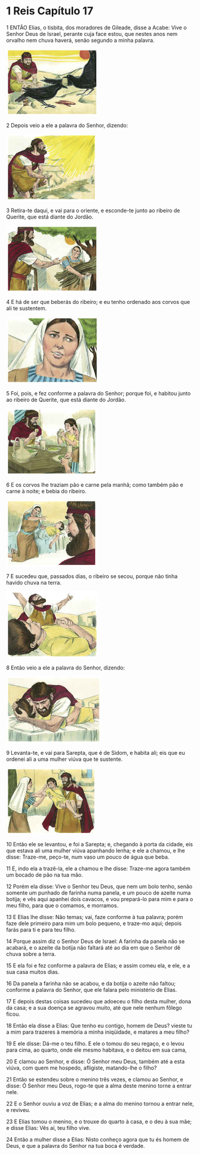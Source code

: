 # 1 Reis Capítulo 17

1	ENTÃO Elias, o tisbita, dos moradores de Gileade, disse a Acabe: Vive o Senhor Deus de Israel, perante cuja face estou, que nestes anos nem orvalho nem chuva haverá, senão segundo a minha palavra.

![](.img/11_1Ki_17_01_RG.jpg)

2	Depois veio a ele a palavra do Senhor, dizendo:

![](.img/11_1Ki_17_02_RG.jpg)

3	Retira-te daqui, e vai para o oriente, e esconde-te junto ao ribeiro de Querite, que está diante do Jordão.

![](.img/11_1Ki_17_03_RG.jpg)

4	E há de ser que beberás do ribeiro; e eu tenho ordenado aos corvos que ali te sustentem.

![](.img/11_1Ki_17_04_RG.jpg)

5	Foi, pois, e fez conforme a palavra do Senhor; porque foi, e habitou junto ao ribeiro de Querite, que está diante do Jordão.

![](.img/11_1Ki_17_05_RG.jpg)

6	E os corvos lhe traziam pão e carne pela manhã; como também pão e carne à noite; e bebia do ribeiro.

![](.img/11_1Ki_17_06_RG.jpg)

7	E sucedeu que, passados dias, o ribeiro se secou, porque não tinha havido chuva na terra.

![](.img/11_1Ki_17_07_RG.jpg)

8	Então veio a ele a palavra do Senhor, dizendo:

![](.img/11_1Ki_17_08_RG.jpg)

9	Levanta-te, e vai para Sarepta, que é de Sidom, e habita ali; eis que eu ordenei ali a uma mulher viúva que te sustente.

![](.img/11_1Ki_17_09_RG.jpg)

10	Então ele se levantou, e foi a Sarepta; e, chegando à porta da cidade, eis que estava ali uma mulher viúva apanhando lenha; e ele a chamou, e lhe disse: Traze-me, peço-te, num vaso um pouco de água que beba.

11	E, indo ela a trazê-la, ele a chamou e lhe disse: Traze-me agora também um bocado de pão na tua mão.

12	Porém ela disse: Vive o Senhor teu Deus, que nem um bolo tenho, senão somente um punhado de farinha numa panela, e um pouco de azeite numa botija; e vês aqui apanhei dois cavacos, e vou prepará-lo para mim e para o meu filho, para que o comamos, e morramos.

13	E Elias lhe disse: Não temas; vai, faze conforme à tua palavra; porém faze dele primeiro para mim um bolo pequeno, e traze-mo aqui; depois farás para ti e para teu filho.

14	Porque assim diz o Senhor Deus de Israel: A farinha da panela não se acabará, e o azeite da botija não faltará até ao dia em que o Senhor dê chuva sobre a terra.

15	E ela foi e fez conforme a palavra de Elias; e assim comeu ela, e ele, e a sua casa muitos dias.

16	Da panela a farinha não se acabou, e da botija o azeite não faltou; conforme a palavra do Senhor, que ele falara pelo ministério de Elias.

17	E depois destas coisas sucedeu que adoeceu o filho desta mulher, dona da casa; e a sua doença se agravou muito, até que nele nenhum fôlego ficou.

18	Então ela disse a Elias: Que tenho eu contigo, homem de Deus? vieste tu a mim para trazeres à memória a minha iniqüidade, e matares a meu filho?

19	E ele disse: Dá-me o teu filho. E ele o tomou do seu regaço, e o levou para cima, ao quarto, onde ele mesmo habitava, e o deitou em sua cama,

20	E clamou ao Senhor, e disse: Ó Senhor meu Deus, também até a esta viúva, com quem me hospedo, afligiste, matando-lhe o filho?

21	Então se estendeu sobre o menino três vezes, e clamou ao Senhor, e disse: Ó Senhor meu Deus, rogo-te que a alma deste menino torne a entrar nele.

22	E o Senhor ouviu a voz de Elias; e a alma do menino tornou a entrar nele, e reviveu.

23	E Elias tomou o menino, e o trouxe do quarto à casa, e o deu à sua mãe; e disse Elias: Vês aí, teu filho vive.

24	Então a mulher disse a Elias: Nisto conheço agora que tu és homem de Deus, e que a palavra do Senhor na tua boca é verdade.

